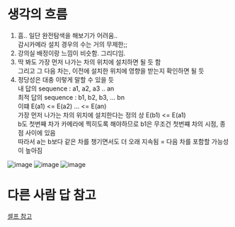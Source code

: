 # 생각의 흐름
1. 흠.. 일단 완전탐색을 해보기가 어려움..<br>
감시카메라 설치 경우의 수는 거의 무제한;;
2. 강의실 배정이랑 느낌이 비슷함. 그리디임.
3. 딱 봐도 가장 먼저 나가는 차의 위치에 설치하면 될 듯 함<br>
그리고 그 다음 차는, 이전에 설치한 위치에 영향을 받는지 확인하면 될 듯
4. 정당성은 대충 이렇게 말할 수 있을 듯<br>
내 답의 sequence : a1, a2, a3 .. an<br>
최적 답의 sequence : b1, b2, b3, ... bn<br>
이떄 E(a1) <= E(a2) ... <= E(an)<br>
가장 먼저 나가는 차의 위치에 설치한다는 정의 상 E(b1) <= E(a1)<br>
b도 첫번째 차가 카메라에 찍히도록 해야하므로 b1은 무조건 첫번쨰 차의 시점, 종점 사이에 있음<br>
따라서 a는 b보다 같은 차를 챙기면서도 더 오래 지속됨 = 다음 차를 포함할 가능성이 높아짐<br>

![image](https://github.com/user-attachments/assets/21895406-fb72-4cf8-b579-1e53bbb0a3f0)
![image](https://github.com/user-attachments/assets/6ade1c32-cd29-4093-bc18-e2731368d8fb)
![image](https://github.com/user-attachments/assets/e53692f0-33fe-48eb-a54b-6cde18ea9c51)



# 다른 사람 답 참고
[셀프 참고](https://nonaninona.tistory.com/75)
